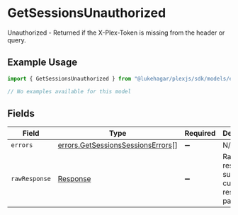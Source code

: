 # GetSessionsUnauthorized

Unauthorized - Returned if the X-Plex-Token is missing from the header or query.

## Example Usage

```typescript
import { GetSessionsUnauthorized } from "@lukehagar/plexjs/sdk/models/errors";

// No examples available for this model
```

## Fields

| Field                                                                                         | Type                                                                                          | Required                                                                                      | Description                                                                                   |
| --------------------------------------------------------------------------------------------- | --------------------------------------------------------------------------------------------- | --------------------------------------------------------------------------------------------- | --------------------------------------------------------------------------------------------- |
| `errors`                                                                                      | [errors.GetSessionsSessionsErrors](../../../sdk/models/errors/getsessionssessionserrors.md)[] | :heavy_minus_sign:                                                                            | N/A                                                                                           |
| `rawResponse`                                                                                 | [Response](https://developer.mozilla.org/en-US/docs/Web/API/Response)                         | :heavy_minus_sign:                                                                            | Raw HTTP response; suitable for custom response parsing                                       |